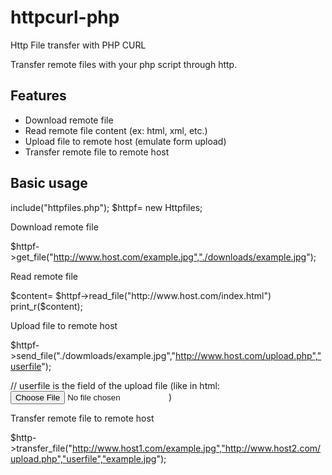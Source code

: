 httpcurl-php
============

Http File transfer with PHP CURL


Transfer remote files with your php script through http.

Features
------------

- Download remote file 
- Read remote file content (ex: html, xml, etc.)
- Upload file to remote host (emulate form upload)
- Transfer remote file to remote host 


Basic usage
------------

include("httpfiles.php");
$httpf= new Httpfiles;

Download remote file 

$httpf->get_file("http://www.host.com/example.jpg","./downloads/example.jpg");


Read remote file

$content= $httpf->read_file("http://www.host.com/index.html")
print_r($content);


Upload file to remote host

$httpf->send_file("./dowmloads/example.jpg","http://www.host.com/upload.php","userfile");

// userfile is the field of the upload file (like in html: <input type="file" name="userfile"/>)


Transfer remote file to remote host

$http->transfer_file("http://www.host1.com/example.jpg","http://www.host2.com/upload.php","userfile","example.jpg");
